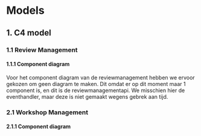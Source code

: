 # Models

## 1. C4 model

### 1.1 Review Management
#### 1.1.1 Component diagram

Voor het component diagram van de reviewmanagement hebben we ervoor gekozen om geen diagram te maken. Dit omdat er op dit moment maar 1 component is, en dit is de reviewmanagementapi. We misschien hier de eventhandler, maar deze is niet gemaakt wegens gebrek aan tijd.

### 2.1 Workshop Management
#### 2.1.1 Component diagram

